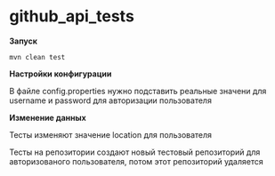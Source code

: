 # github_api_tests

**Запуск**
```
mvn clean test
```

**Настройки конфигурации**

В файле config.properties нужно подставить реальные значени для username и password для авторизации пользователя

**Изменение данных**

Тесты изменяют значение location для пользователя

Тесты на репозитории создают новый тестовый репозиторий для авторизованого пользователя, потом этот репозиторий удаляется
